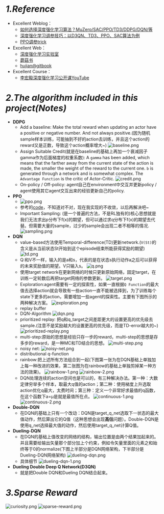 # _1.Reference_
* Excellent Weblog：
    + [如何选择深度强化学习算法？MuZero/SAC/PPO/TD3/DDPG/DQN/等](https://zhuanlan.zhihu.com/p/342919579)
    + [深度强化学习调参技巧：以D3QN、TD3、PPO、SAC算法为例](https://zhuanlan.zhihu.com/p/345353294)
    + [PPO调参trick](https://zhuanlan.zhihu.com/p/512327050)
* Excellent Web：
    + [深度强化学习实验室](https://www.deeprlhub.com/)
    + [蘑菇书](https://datawhalechina.github.io/easy-rl/#/)
    + [hujian@gitbook](https://hujian.gitbook.io/deep-reinforcement-learning)
* Excellent Course：
    + [李宏毅深度强化学习公开课YouTube](https://www.youtube.com/watch?v=z95ZYgPgXOY&list=PLJV_el3uVTsODxQFgzMzPLa16h6B8kWM_&index=1)

# _2.The algorithm included in this project(Notes)_
* **DDPG**
  + Add a baseline: Make the total reward when updating an actor have a positive or negative number. And not always positive.(因为随机sample样本训练，可能抽到不好的action去训练，并且这个action的reward又是正数，导致这个action概率增大~)
   ![baseline.png](images/baseline.png)
  + Assign Suitable Credit(就是在baseline的基础上再加一个衰减因子gamma作为后面梯度的权重系数): A `gamma` has been added, which means that the farther away from the current state of the action is made, the smaller the weight of the reward to the current one. `b` is generated through a network and is somewhat complex. The `Advantage Function` is the critic of Actor-Critic.
   ![credit.png](images/credit.png)
  + On-policy / Off-policy: agent自己在environment中交互并更新policy / agent使用其它agent交互出来的经验更新自己的policy.
* **PPO**
  + ![ppo.png](images/ppo.png)
  + 参考的[code](https://github.com/LiSir-HIT/Reinforcement-Learning/blob/main/Model/7.%20PPO_Continuous/RL_brain.py)，不知道对不对，现在我实现的不收敛，以后再解决吧~
  + Important Sampling: (是一个普遍的方法，不是RL独有的)核心思想就是我们无法求出p分布下f(x)的期望，但可以通过求q分布下f(x)的期望去代替。但需要大量的sample，过少的sample会出现二者不相等的情况.
   ![sampling.png](images/sampling.png)
* **DQN**
  + value-based方法使用Temporal-difference(TD)更新network.(`V(St)`的含义是从当前状态St开始到这个episode结束所能获得奖励的期望)
   ![td.png](images/td.png)
  + Q:和V不一样，输入的是a和s，代表的是在状态s执行动作a之后可以获得的未来奖励值的期望。V只输入s。
   ![q.png](images/q.png)
  + 使用target network在更新网络的时候只更新原始网络，固定target，在训练一定轮数后再把target网络的参数更新。
   ![target.png](images/target.png)
  + Exploration:agent需要有一定的探索性，如果一直根据`Q Function`的最大值去选择action就会导致有一些action一直不能被选择到，为了训练每个state下更多的action，需要增加一些agent的探索性。主要有下图所示的两种解决方案。
   ![exploration.png](images/exploration.png)
  + replay buffer
  + DQN-Algorithm
   ![dqn.png](images/dqn.png)
  + prioritized replay: 把q和q_target之间差距更大的设置更高的优先级去sample.(注意不是奖励越大的设置更高的优先级，而是TD-error越大的~)
   ![prioritized-replay.png](images/prioritized-replay.png)
  + multi-step:原始的思想是经验只存一步的reward，multi-step的思想是存多步的reward，是一种MC和TD结合的思想。
   ![multi-step.png](images/multi-step.png)
  + noisy net:
   ![noisy-net.png](images/noisy-net.png)
  + distributional q-function
  + rainbow:把上述所有方法组合到一起(下图第一张为在DQN基础上单独加上每一种改进的效果，第二张图为在rainbow的基础上单独剪掉某一种方法的效果)。
   ![rainbow-1.png](images/rainbow-1.png)
   ![rainbow-2.png](images/rainbow-2.png)
  + DQN处理连续的action空间也是可以的，有三种解决办法。第一种：大数定律穷举多个样本，取最大q值的action；第二种：使用梯度上升选取action优化q最大，太费时间；第三种：定义一个非常好求最值的q函数，在这个函数下a=μ是就是最值所在点。
   ![continuous-1.png](images/continuous-1.png)
   ![continuous-2.png](images/continuous-2.png)
* **Double-DQN**
  + 在DQN的基础上只有一个改动：DQN是target_q_net选取下一状态的最大值动作，然后算出它的Q值（这种思想会出现**高估**问题）。Double-DQN是使用q_net选择最大值的动作，然后使用target_q_net计算Q值。
* **Dueling-DQN**
  + 在DQN的基础上值改变的网络的结构，输出位置是由两个结果加起来的。并且需要给输出矢量那个部分加上个约束，例如令矢量里面的元素之和始终等于0的normalize(下图上半部分是DQN网络架构，下半部分是Dueling-DQN网络架构)
   ![dueling-dqn.png](images/dueling-dqn.png)
  + 具体细节
   ![dueling-dqn-1.png](images/dueling-dqn-1.png)
* **Dueling Double Deep Q Network(D3QN)**
  + 就是把Double DQN和Dueling DQN结合起来。
# _3.Sparse Reward_
   ![curiosity.png](images/curiosity.png)
   ![sparse-reward.png](images/sparse-reward.png)